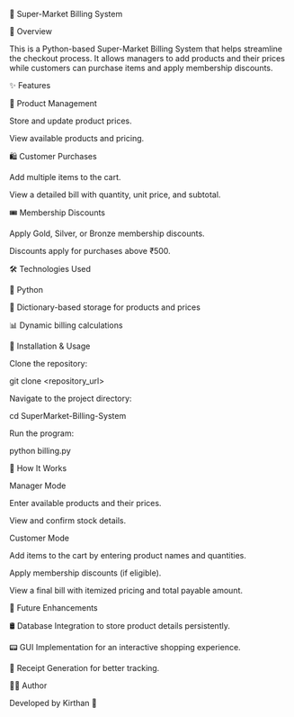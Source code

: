 🛒 Super-Market Billing System

📌 Overview

This is a Python-based Super-Market Billing System that helps streamline the checkout process. It allows managers to add products and their prices while customers can purchase items and apply membership discounts.

✨ Features

🏪 Product Management

Store and update product prices.

View available products and pricing.

🛍 Customer Purchases

Add multiple items to the cart.

View a detailed bill with quantity, unit price, and subtotal.

🎟 Membership Discounts

Apply Gold, Silver, or Bronze membership discounts.

Discounts apply for purchases above ₹500.

🛠 Technologies Used

🐍 Python

🔄 Dictionary-based storage for products and prices

📊 Dynamic billing calculations

🚀 Installation & Usage

Clone the repository:

git clone <repository_url>

Navigate to the project directory:

cd SuperMarket-Billing-System

Run the program:

python billing.py

🎯 How It Works

Manager Mode

Enter available products and their prices.

View and confirm stock details.

Customer Mode

Add items to the cart by entering product names and quantities.

Apply membership discounts (if eligible).

View a final bill with itemized pricing and total payable amount.

🔮 Future Enhancements

🛢 Database Integration to store product details persistently.

📟 GUI Implementation for an interactive shopping experience.

🧾 Receipt Generation for better tracking.

👨‍💻 Author

Developed by Kirthan 🚀